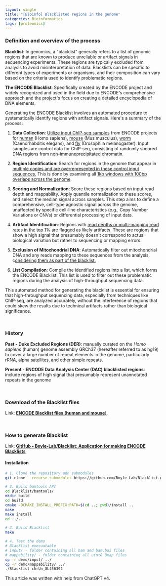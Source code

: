 ```yaml
---
layout: single
title: "[Bioinfo] Blacklisted regions in the genome"
categories: Bioinformatics
tags: [proteomics]
---
```


### Definition and overview of the process

**Blacklist**: In genomics, a "blacklist" generally refers to a list of genomic regions that are known to produce unreliable or artifact signals in sequencing experiments. These regions are typically excluded from analysis to avoid misinterpretation of data. Blacklists can be specific to different types of experiments or organisms, and their composition can vary based on the criteria used to identify problematic regions.

**The ENCODE Blacklist**: Specifically created by the ENCODE project and widely recognized and used in the field due to ENCODE's comprehensive approach and the project's focus on creating a detailed encyclopedia of DNA elements.

Generating the ENCODE Blacklist involves an automated procedure to systematically identify regions with artifact signals. Here's a summary of the process:

1. **Data Collection**: <u>Utilize input ChIP-seq samples</u> from ENCODE projects for <u>human</u> (Homo sapiens), <u>mouse</u> (Mus musculus), <u>worm</u> (Caenorhabditis elegans), and <u>fly</u> (Drosophila melanogaster). Input samples are control data for ChIP-seq, consisting of randomly sheared DNA regions from non-immunoprecipitated chromatin.

2. **Region Identification**: Search for regions in the genome that appear in <u>multiple copies and are overrepresented in these control input sequences.</u> This is done by examining all <u>1kb windows with 100bp overlaps across the genome</u>.

3. **Scoring and Normalization**: Score these regions based on input read depth and mappability. Apply quantile normalization to these scores, and select the median signal across samples. This step aims to define a comprehensive, cell-type agnostic signal across the genome, unaffected by specific cell-line characteristics (e.g., Copy Number Variations or CNVs) or differential processing of input data.

4. **Artifact Identification**: Regions with <u>read depths or multi-mapping read rates in the top 1%</u> are flagged as likely artifacts. These are regions that show a high signal that presumably doesn't correspond to actual biological variation but rather to sequencing or mapping errors.

5. **Exclusion of Mitochondrial DNA**: Automatically filter out mitochondrial DNA and any reads mapping to these sequences from the analysis, c<u>onsidering them as part of the blacklist.</u>

6. **List Compilation**: Compile the identified regions into a list, which forms the ENCODE Blacklist. This list is used to filter out these problematic regions during the analysis of high-throughput sequencing data.

This automated method for generating the blacklist is essential for ensuring that high-throughput sequencing data, especially from techniques like ChIP-seq, are analyzed accurately, without the interference of regions that could skew the results due to technical artifacts rather than biological significance.

<br>

### History

**Past - Duke Excluded Regions (DER)**: manually curated on the *Homo sapiens* (human) genome assembly GRCh37 (hereafter referred to as hg19) to cover a large number of repeat elements in the genome, particularly rRNA, alpha satellites, and other simple repeats.

**Present -  ENCODE Data Analysis Center (DAC) blacklisted regions**: include regions of high signal that presumably represent unannotated repeats in the genome

<br>

### Download of the Blacklist files

Link: [**ENCODE Blacklist files (human and mouse**)](https://www.encodeproject.org/annotations/ENCSR636HFF/),

<br>

### How to generate Blacklist

Link: [**GitHub - Boyle-Lab/Blacklist: Application for making ENCODE Blacklists**](https://github.com/Boyle-Lab/Blacklist/)

#### Installation

```bash
# 1. Clone the repository adn submodules
git clone --recurse-submodules https://github.com/Boyle-Lab/Blacklist.git

# 2. Build bamtools API
cd Blacklist/bamtools/
mkdir build
cd build
cmake -DCMAKE_INSTALL_PREFIX:PATH=$(cd ..; pwd)/install ..
make
make install
cd ../..

# 3. Build Blacklist
make

# 4. Test the demo
# Blacklist execuatable
# input/ - folder containing all bam and bam.bai files
# mappability/ - folder containing all uint8 Umap files
cp -r demo/input/ ../
cp -r demo/mappability/ ../
./Blacklist chrUn_GL456392
```

This article was written with help from ChatGPT v4.